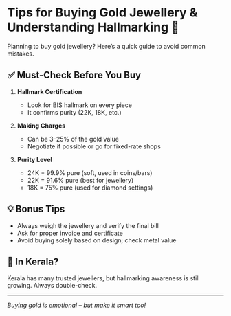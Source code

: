 # Tips for Buying Gold Jewellery & Understanding Hallmarking 👑

Planning to buy gold jewellery? Here’s a quick guide to avoid common mistakes.

## ✅ Must-Check Before You Buy

1. **Hallmark Certification**
   - Look for BIS hallmark on every piece
   - It confirms purity (22K, 18K, etc.)

2. **Making Charges**
   - Can be 3–25% of the gold value
   - Negotiate if possible or go for fixed-rate shops

3. **Purity Level**
   - 24K = 99.9% pure (soft, used in coins/bars)
   - 22K = 91.6% pure (best for jewellery)
   - 18K = 75% pure (used for diamond settings)

## 💡 Bonus Tips

- Always weigh the jewellery and verify the final bill
- Ask for proper invoice and certificate
- Avoid buying solely based on design; check metal value

## 📍 In Kerala?

Kerala has many trusted jewellers, but hallmarking awareness is still growing. Always double-check.

---

_Buying gold is emotional – but make it smart too!_
